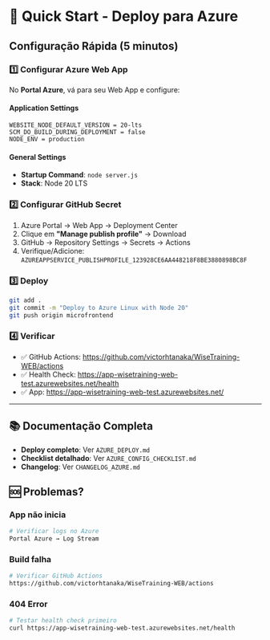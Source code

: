 # 🚀 Quick Start - Deploy para Azure

## Configuração Rápida (5 minutos)

### 1️⃣ Configurar Azure Web App

No **Portal Azure**, vá para seu Web App e configure:

#### Application Settings
```
WEBSITE_NODE_DEFAULT_VERSION = 20-lts
SCM_DO_BUILD_DURING_DEPLOYMENT = false
NODE_ENV = production
```

#### General Settings
- **Startup Command**: `node server.js`
- **Stack**: Node 20 LTS

### 2️⃣ Configurar GitHub Secret

1. Azure Portal → Web App → Deployment Center
2. Clique em **"Manage publish profile"** → Download
3. GitHub → Repository Settings → Secrets → Actions
4. Verifique/Adicione: `AZUREAPPSERVICE_PUBLISHPROFILE_123928CE6AA448218F8BE3880898BC8F`

### 3️⃣ Deploy

```bash
git add .
git commit -m "Deploy to Azure Linux with Node 20"
git push origin microfrontend
```

### 4️⃣ Verificar

- ✅ GitHub Actions: https://github.com/victorhtanaka/WiseTraining-WEB/actions
- ✅ Health Check: https://app-wisetraining-web-test.azurewebsites.net/health
- ✅ App: https://app-wisetraining-web-test.azurewebsites.net/

---

## 📚 Documentação Completa

- **Deploy completo**: Ver `AZURE_DEPLOY.md`
- **Checklist detalhado**: Ver `AZURE_CONFIG_CHECKLIST.md`
- **Changelog**: Ver `CHANGELOG_AZURE.md`

## 🆘 Problemas?

### App não inicia
```bash
# Verificar logs no Azure
Portal Azure → Log Stream
```

### Build falha
```bash
# Verificar GitHub Actions
https://github.com/victorhtanaka/WiseTraining-WEB/actions
```

### 404 Error
```bash
# Testar health check primeiro
curl https://app-wisetraining-web-test.azurewebsites.net/health
```
